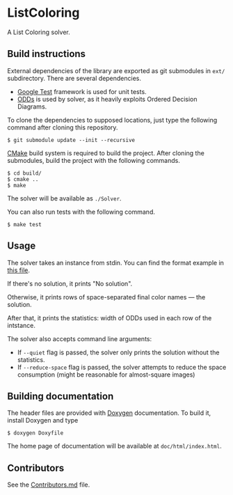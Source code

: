 # ListColoring

A List Coloring solver.

## Build instructions

External dependencies of the library are exported as git submodules in `ext/` subdirectory. There are several dependencies.

* [Google Test](https://github.com/google/googletest/) framework is used for unit tests.
* [ODDs](https://github.com/mateusoliveiraoliveira/ODDs) is used by solver, as it heavily exploits Ordered Decision Diagrams.

To clone the dependencies to supposed locations, just type the following command after cloning this repository.

```
$ git submodule update --init --recursive
```

[CMake](https://cmake.org/) build system is required to build the project.
After cloning the submodules, build the project with the following commands.

```
$ cd build/
$ cmake ..
$ make
```

The solver will be available as `./Solver`.

You can also run tests with the following command.

```
$ make test
```

## Usage

The solver takes an instance from stdin. You can find the format example in [this file](listColoringExample.tex).

If there's no solution, it prints "No solution".

Otherwise, it prints rows of space-separated final color names — the solution.

After that, it prints the statistics: width of ODDs used in each row of the intstance.

The solver also accepts command line arguments:

* If `--quiet` flag is passed, the solver only prints the solution without the statistics.
* If `--reduce-space` flag is passed, the solver attempts to reduce the space consumption (might be reasonable for almost-square images)

## Building documentation

The header files are provided with [Doxygen](http://www.doxygen.nl/) documentation.
To build it, install Doxygen and type

```
$ doxygen Doxyfile
```

The home page of documentation will be available at `doc/html/index.html`.

## Contributors

See the [Contributors.md](Contributors.md) file.
